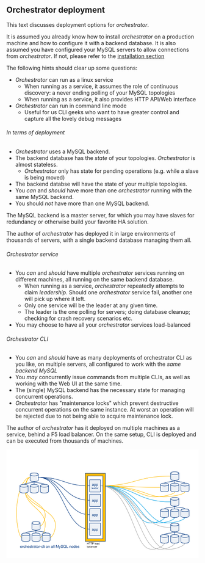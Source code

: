 ## Orchestrator deployment

This text discusses deployment options for _orchestrator_.

It is assumed you already know how to install _orchestrator_ on a production machine and how to configure it with a backend database. It is also assumed you have configured your MySQL servers to allow connections from _orchestrator_.
If not, please refer to the [installation section](https://github.com/outbrain/orchestrator/wiki/Orchestrator-Manual#installation)

The following hints should clear up some questions:

- _Orchestrator_ can run as a linux service
  - When running as a service, it assumes the role of continuous discovery: a never ending polling of your MySQL topologies
  - When running as a service, it also provides HTTP API/Web interface
- _Orchestrator_ can run in command line mode
  - Useful for us CLI geeks who want to have greater control and capture all the lovely debug messages

###### In terms of deployment

- _Orchestrator_ uses a MySQL backend.
- The backend database has the _state_ of your topologies. _Orchestrator_ is almost stateless.
  - _Orchestrator_ only has state for pending operations (e.g. while a slave is being moved)
- The backend databse will have the state of your multiple topologies.  
- You _can_ and _should_ have more than one _orchestrator_ running with the same MySQL backend.
- You should _not_ have more than one MySQL backend.

The MySQL backend is a master server, for which you may have slaves for redundancy or otherwise build your favorite HA solution.

The author of _orchestrator_ has deployed it in large environments of thousands of servers, with a single backend database managing them all.

###### Orchestrator service

- You _can_ and _should_ have multiple _orchestrator_ services running on different machines, all running on the same backend database.
  - When running as a service, _orchestrator_ repeatedly attempts to claim _leadership_. Should one _orchestrator_ service
    fail, another one will pick up where it left.
  - Only one service will be the leader at any given time.
  - The leader is the one polling for servers; doing database cleanup; checking for crash recovery scenarios etc.
- You may choose to have all your _orchestrator_ services load-balanced

###### Orchestrator CLI
- You _can_ and _should_ have as many deployments of orchestrator CLI as you like, on multiple servers, all configured to work
  with the _same backend MySQL_
- You _may_ concurrently issue commands from multiple CLIs, as well as working with the Web UI at the same time.
- The (single) MySQL backend has the necessary state for managing concurrent operations.
- _Orchestrator_ has "maintenance locks" which prevent destructive concurrent operations on the same instance. At worst an
  operation will be rejected due to not being able to acquire maintenance lock.
  
The author of _orchestrator_ has it deployed on multiple machines as a service, behind a F5 load balancer. On the same setup,
CLI is deployed and can be executed from thousands of machines.

![Orchestrator deployment](images/orchestrator-deployment.png)
